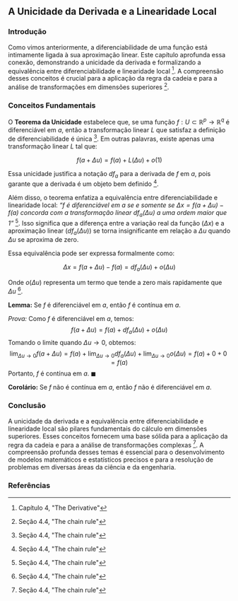 ## A Unicidade da Derivada e a Linearidade Local

### Introdução
Como vimos anteriormente, a diferenciabilidade de uma função está intimamente ligada à sua aproximação linear. Este capítulo aprofunda essa conexão, demonstrando a unicidade da derivada e formalizando a equivalência entre diferenciabilidade e linearidade local [^1]. A compreensão desses conceitos é crucial para a aplicação da regra da cadeia e para a análise de transformações em dimensões superiores [^25].

### Conceitos Fundamentais
O **Teorema da Unicidade** estabelece que, se uma função $f: U \subset \mathbb{R}^p \rightarrow \mathbb{R}^q$ é diferenciável em $a$, então a transformação linear $L$ que satisfaz a definição de diferenciabilidade é única [^25]. Em outras palavras, existe apenas uma transformação linear $L$ tal que:

$$f(a + \Delta u) = f(a) + L(\Delta u) + o(1)$$

Essa unicidade justifica a notação $df_a$ para a derivada de $f$ em $a$, pois garante que a derivada é um objeto bem definido [^25].

Além disso, o teorema enfatiza a equivalência entre diferenciabilidade e linearidade local: *“f é diferenciável em a se e somente se $\Delta x = f(a + \Delta u) - f(a)$ concorda com a transformação linear $df_a(\Delta u)$ a uma ordem maior que 1”* [^25]. Isso significa que a diferença entre a variação real da função ($\Delta x$) e a aproximação linear ($df_a(\Delta u)$) se torna insignificante em relação a $\Delta u$ quando $\Delta u$ se aproxima de zero.

Essa equivalência pode ser expressa formalmente como:

$$\Delta x = f(a + \Delta u) - f(a) = df_a(\Delta u) + o(\Delta u)$$

Onde $o(\Delta u)$ representa um termo que tende a zero mais rapidamente que $\Delta u$ [^25].

**Lemma:** Se $f$ é diferenciável em $a$, então $f$ é contínua em $a$.

*Prova:* Como $f$ é diferenciável em $a$, temos:
$$f(a + \Delta u) = f(a) + df_a(\Delta u) + o(\Delta u)$$
Tomando o limite quando $\Delta u \to 0$, obtemos:
$$\lim_{\Delta u \to 0} f(a + \Delta u) = f(a) + \lim_{\Delta u \to 0} df_a(\Delta u) + \lim_{\Delta u \to 0} o(\Delta u) = f(a) + 0 + 0 = f(a)$$
Portanto, $f$ é contínua em $a$. $\blacksquare$

**Corolário:** Se $f$ não é contínua em $a$, então $f$ não é diferenciável em $a$.

### Conclusão
A unicidade da derivada e a equivalência entre diferenciabilidade e linearidade local são pilares fundamentais do cálculo em dimensões superiores. Esses conceitos fornecem uma base sólida para a aplicação da regra da cadeia e para a análise de transformações complexas [^25]. A compreensão profunda desses temas é essencial para o desenvolvimento de modelos matemáticos e estatísticos precisos e para a resolução de problemas em diversas áreas da ciência e da engenharia.

### Referências
[^1]: Capítulo 4, "The Derivative"
[^25]: Seção 4.4, "The chain rule"
<!-- END -->